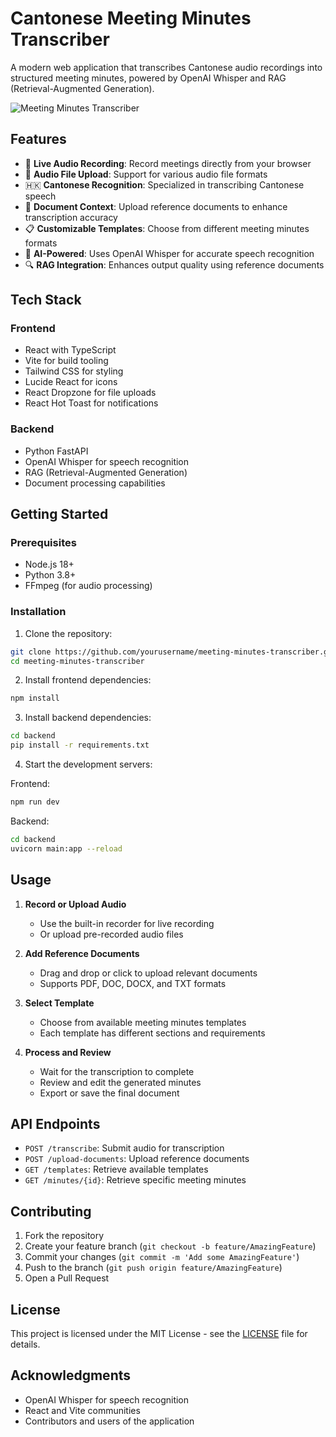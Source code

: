 # Cantonese Meeting Minutes Transcriber

A modern web application that transcribes Cantonese audio recordings into structured meeting minutes, powered by OpenAI Whisper and RAG (Retrieval-Augmented Generation).

![Meeting Minutes Transcriber](https://images.unsplash.com/photo-1517245386807-5ecd26f4a5d4?auto=format&fit=crop&q=80&w=1200)

## Features

- 🎤 **Live Audio Recording**: Record meetings directly from your browser
- 📝 **Audio File Upload**: Support for various audio file formats
- 🇭🇰 **Cantonese Recognition**: Specialized in transcribing Cantonese speech
- 📄 **Document Context**: Upload reference documents to enhance transcription accuracy
- 📋 **Customizable Templates**: Choose from different meeting minutes formats
- 🤖 **AI-Powered**: Uses OpenAI Whisper for accurate speech recognition
- 🔍 **RAG Integration**: Enhances output quality using reference documents

## Tech Stack

### Frontend
- React with TypeScript
- Vite for build tooling
- Tailwind CSS for styling
- Lucide React for icons
- React Dropzone for file uploads
- React Hot Toast for notifications

### Backend
- Python FastAPI
- OpenAI Whisper for speech recognition
- RAG (Retrieval-Augmented Generation)
- Document processing capabilities

## Getting Started

### Prerequisites
- Node.js 18+
- Python 3.8+
- FFmpeg (for audio processing)

### Installation

1. Clone the repository:
```bash
git clone https://github.com/yourusername/meeting-minutes-transcriber.git
cd meeting-minutes-transcriber
```

2. Install frontend dependencies:
```bash
npm install
```

3. Install backend dependencies:
```bash
cd backend
pip install -r requirements.txt
```

4. Start the development servers:

Frontend:
```bash
npm run dev
```

Backend:
```bash
cd backend
uvicorn main:app --reload
```

## Usage

1. **Record or Upload Audio**
   - Use the built-in recorder for live recording
   - Or upload pre-recorded audio files

2. **Add Reference Documents**
   - Drag and drop or click to upload relevant documents
   - Supports PDF, DOC, DOCX, and TXT formats

3. **Select Template**
   - Choose from available meeting minutes templates
   - Each template has different sections and requirements

4. **Process and Review**
   - Wait for the transcription to complete
   - Review and edit the generated minutes
   - Export or save the final document

## API Endpoints

- `POST /transcribe`: Submit audio for transcription
- `POST /upload-documents`: Upload reference documents
- `GET /templates`: Retrieve available templates
- `GET /minutes/{id}`: Retrieve specific meeting minutes

## Contributing

1. Fork the repository
2. Create your feature branch (`git checkout -b feature/AmazingFeature`)
3. Commit your changes (`git commit -m 'Add some AmazingFeature'`)
4. Push to the branch (`git push origin feature/AmazingFeature`)
5. Open a Pull Request

## License

This project is licensed under the MIT License - see the [LICENSE](LICENSE) file for details.

## Acknowledgments

- OpenAI Whisper for speech recognition
- React and Vite communities
- Contributors and users of the application